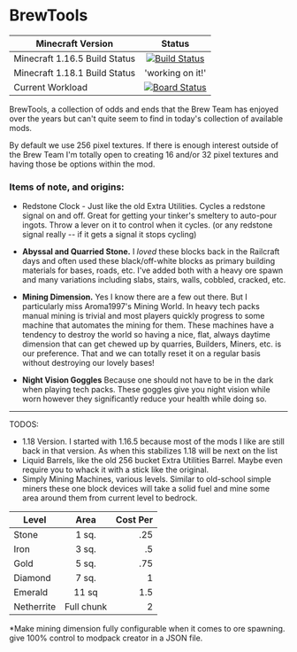 # BrewTools

| Minecraft Version|Status|
|---------------------------------------|:------------------------------:|
|Minecraft 1.16.5  Build Status          |[![Build Status](https://dev.azure.com/ScottSingleton/BrewTools/_apis/build/status/BrewTools%201.16.5?branchName=1.16.5)](https://dev.azure.com/ScottSingleton/BrewTools/_build/latest?definitionId=5&branchName=1.16.5)|
|Minecraft 1.18.1 Build Status           |  'working on it!' |
|Current Workload |[![Board Status](https://dev.azure.com/ScottSingleton/1940e3a4-2605-4607-aa15-582fd3faf25e/2517a951-7349-4a51-a05b-b103041ffef7/_apis/work/boardbadge/8c78c2e3-0f01-4bc8-af0a-17c2943df042)](https://dev.azure.com/ScottSingleton/BrewTools/_workitems) |

BrewTools, a collection of odds and ends that the Brew Team has enjoyed over the years but can't quite seem to find in today's collection of available mods.

By default we use 256 pixel textures.  If there is enough interest outside of the Brew Team I'm totally open to creating 16 and/or 32 pixel textures and having those be options within the mod.

### Items of note, and origins:

* Redstone Clock - Just like the old Extra Utilities.  Cycles a redstone signal on and off.  Great for getting your tinker's smeltery to auto-pour ingots.  Throw a lever on it to control when it cycles. (or any redstone signal really -- if it gets a signal it stops cycling)

* **Abyssal and Quarried Stone.**  I *loved* these blocks back in the Railcraft days and often used these black/off-white blocks as primary building materials for bases, roads, etc.  I've added both with a heavy ore spawn and many variations including slabs, stairs, walls, cobbled, cracked, etc.

* **Mining Dimension.**  Yes I know there are a few out there. But I particularly miss Aroma1997's Mining World.  In heavy tech packs manual mining is trivial and most players quickly progress to some machine that automates the mining for them.  These machines have a tendency to destroy the world so having a nice, flat, always daytime dimension that can get chewed up by quarries, Builders, Miners, etc. is our preference.  That and we can totally reset it on a regular basis without destroying our lovely bases!
* **Night Vision Goggles** Because one should not have to be in the dark when playing tech packs.  These goggles give you night vision while worn however they significantly reduce your health while doing so.

---
TODOS:

* 1.18 Version.  I started with 1.16.5 because most of the mods I like are still back in that version.  As when this stabilizes 1.18 will  be next on the list
* Liquid  Barrels, like the old 256 bucket Extra Utilities  Barrel.  Maybe even require you to whack it with a stick like the original.
* Simply Mining Machines, various levels.  Similar to old-school simple miners these one block devices will take a solid fuel and mine some area around them from current level to bedrock. 

| Level                |  Area  | Cost Per |
|----------------------|:------:|---------:|
|Stone| 1 sq.  |      .25 |
|Iron| 3 sq. |       .5 |
|Gold| 5 sq. |      .75 |
 |Diamond|7 sq.| 1|
|Emerald|11 sq| 1.5|
|Netherrite|Full chunk|2|

*Make mining dimension fully configurable when it comes to ore spawning.  give 100% control to modpack creator in a JSON file.


